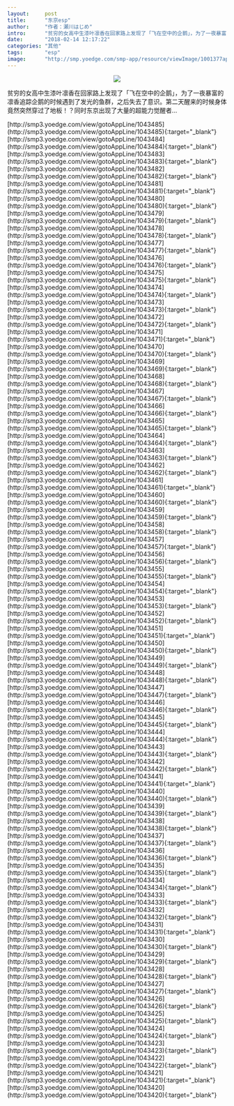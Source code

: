 ```yaml
---
layout:     post
title:      "东京esp"
author:     "作者：瀬川はじめ"
intro:      "贫穷的女高中生漆叶凛香在回家路上发现了「飞在空中的企鹅」，为了一夜暴富的凛香追踪企鹅的时候遇到了发光的鱼群，之后失去了意识。第二天醒来的时候身体竟然突然穿过了地板！？同时东京出现了大量的超能力觉醒者…"
date:       "2018-02-14 12:17:22"
categories: "其他"
tags:       "esp"
image:      "http://smp.yoedge.com/smp-app/resource/viewImage/1001377appline.png"
---
```

<div style="text-align: center">
<p><img src="http://smp.yoedge.com/smp-app/resource/viewImage/1001377appline.png"/></p>
</div>
<p class="post-meta">
<span>贫穷的女高中生漆叶凛香在回家路上发现了「飞在空中的企鹅」，为了一夜暴富的凛香追踪企鹅的时候遇到了发光的鱼群，之后失去了意识。第二天醒来的时候身体竟然突然穿过了地板！？同时东京出现了大量的超能力觉醒者…</span>
</p>
[http://smp3.yoedge.com/view/gotoAppLine/1043485](http://smp3.yoedge.com/view/gotoAppLine/1043485){:target="_blank"}
[http://smp3.yoedge.com/view/gotoAppLine/1043484](http://smp3.yoedge.com/view/gotoAppLine/1043484){:target="_blank"}
[http://smp3.yoedge.com/view/gotoAppLine/1043483](http://smp3.yoedge.com/view/gotoAppLine/1043483){:target="_blank"}
[http://smp3.yoedge.com/view/gotoAppLine/1043482](http://smp3.yoedge.com/view/gotoAppLine/1043482){:target="_blank"}
[http://smp3.yoedge.com/view/gotoAppLine/1043481](http://smp3.yoedge.com/view/gotoAppLine/1043481){:target="_blank"}
[http://smp3.yoedge.com/view/gotoAppLine/1043480](http://smp3.yoedge.com/view/gotoAppLine/1043480){:target="_blank"}
[http://smp3.yoedge.com/view/gotoAppLine/1043479](http://smp3.yoedge.com/view/gotoAppLine/1043479){:target="_blank"}
[http://smp3.yoedge.com/view/gotoAppLine/1043478](http://smp3.yoedge.com/view/gotoAppLine/1043478){:target="_blank"}
[http://smp3.yoedge.com/view/gotoAppLine/1043477](http://smp3.yoedge.com/view/gotoAppLine/1043477){:target="_blank"}
[http://smp3.yoedge.com/view/gotoAppLine/1043476](http://smp3.yoedge.com/view/gotoAppLine/1043476){:target="_blank"}
[http://smp3.yoedge.com/view/gotoAppLine/1043475](http://smp3.yoedge.com/view/gotoAppLine/1043475){:target="_blank"}
[http://smp3.yoedge.com/view/gotoAppLine/1043474](http://smp3.yoedge.com/view/gotoAppLine/1043474){:target="_blank"}
[http://smp3.yoedge.com/view/gotoAppLine/1043473](http://smp3.yoedge.com/view/gotoAppLine/1043473){:target="_blank"}
[http://smp3.yoedge.com/view/gotoAppLine/1043472](http://smp3.yoedge.com/view/gotoAppLine/1043472){:target="_blank"}
[http://smp3.yoedge.com/view/gotoAppLine/1043471](http://smp3.yoedge.com/view/gotoAppLine/1043471){:target="_blank"}
[http://smp3.yoedge.com/view/gotoAppLine/1043470](http://smp3.yoedge.com/view/gotoAppLine/1043470){:target="_blank"}
[http://smp3.yoedge.com/view/gotoAppLine/1043469](http://smp3.yoedge.com/view/gotoAppLine/1043469){:target="_blank"}
[http://smp3.yoedge.com/view/gotoAppLine/1043468](http://smp3.yoedge.com/view/gotoAppLine/1043468){:target="_blank"}
[http://smp3.yoedge.com/view/gotoAppLine/1043467](http://smp3.yoedge.com/view/gotoAppLine/1043467){:target="_blank"}
[http://smp3.yoedge.com/view/gotoAppLine/1043466](http://smp3.yoedge.com/view/gotoAppLine/1043466){:target="_blank"}
[http://smp3.yoedge.com/view/gotoAppLine/1043465](http://smp3.yoedge.com/view/gotoAppLine/1043465){:target="_blank"}
[http://smp3.yoedge.com/view/gotoAppLine/1043464](http://smp3.yoedge.com/view/gotoAppLine/1043464){:target="_blank"}
[http://smp3.yoedge.com/view/gotoAppLine/1043463](http://smp3.yoedge.com/view/gotoAppLine/1043463){:target="_blank"}
[http://smp3.yoedge.com/view/gotoAppLine/1043462](http://smp3.yoedge.com/view/gotoAppLine/1043462){:target="_blank"}
[http://smp3.yoedge.com/view/gotoAppLine/1043461](http://smp3.yoedge.com/view/gotoAppLine/1043461){:target="_blank"}
[http://smp3.yoedge.com/view/gotoAppLine/1043460](http://smp3.yoedge.com/view/gotoAppLine/1043460){:target="_blank"}
[http://smp3.yoedge.com/view/gotoAppLine/1043459](http://smp3.yoedge.com/view/gotoAppLine/1043459){:target="_blank"}
[http://smp3.yoedge.com/view/gotoAppLine/1043458](http://smp3.yoedge.com/view/gotoAppLine/1043458){:target="_blank"}
[http://smp3.yoedge.com/view/gotoAppLine/1043457](http://smp3.yoedge.com/view/gotoAppLine/1043457){:target="_blank"}
[http://smp3.yoedge.com/view/gotoAppLine/1043456](http://smp3.yoedge.com/view/gotoAppLine/1043456){:target="_blank"}
[http://smp3.yoedge.com/view/gotoAppLine/1043455](http://smp3.yoedge.com/view/gotoAppLine/1043455){:target="_blank"}
[http://smp3.yoedge.com/view/gotoAppLine/1043454](http://smp3.yoedge.com/view/gotoAppLine/1043454){:target="_blank"}
[http://smp3.yoedge.com/view/gotoAppLine/1043453](http://smp3.yoedge.com/view/gotoAppLine/1043453){:target="_blank"}
[http://smp3.yoedge.com/view/gotoAppLine/1043452](http://smp3.yoedge.com/view/gotoAppLine/1043452){:target="_blank"}
[http://smp3.yoedge.com/view/gotoAppLine/1043451](http://smp3.yoedge.com/view/gotoAppLine/1043451){:target="_blank"}
[http://smp3.yoedge.com/view/gotoAppLine/1043450](http://smp3.yoedge.com/view/gotoAppLine/1043450){:target="_blank"}
[http://smp3.yoedge.com/view/gotoAppLine/1043449](http://smp3.yoedge.com/view/gotoAppLine/1043449){:target="_blank"}
[http://smp3.yoedge.com/view/gotoAppLine/1043448](http://smp3.yoedge.com/view/gotoAppLine/1043448){:target="_blank"}
[http://smp3.yoedge.com/view/gotoAppLine/1043447](http://smp3.yoedge.com/view/gotoAppLine/1043447){:target="_blank"}
[http://smp3.yoedge.com/view/gotoAppLine/1043446](http://smp3.yoedge.com/view/gotoAppLine/1043446){:target="_blank"}
[http://smp3.yoedge.com/view/gotoAppLine/1043445](http://smp3.yoedge.com/view/gotoAppLine/1043445){:target="_blank"}
[http://smp3.yoedge.com/view/gotoAppLine/1043444](http://smp3.yoedge.com/view/gotoAppLine/1043444){:target="_blank"}
[http://smp3.yoedge.com/view/gotoAppLine/1043443](http://smp3.yoedge.com/view/gotoAppLine/1043443){:target="_blank"}
[http://smp3.yoedge.com/view/gotoAppLine/1043442](http://smp3.yoedge.com/view/gotoAppLine/1043442){:target="_blank"}
[http://smp3.yoedge.com/view/gotoAppLine/1043441](http://smp3.yoedge.com/view/gotoAppLine/1043441){:target="_blank"}
[http://smp3.yoedge.com/view/gotoAppLine/1043440](http://smp3.yoedge.com/view/gotoAppLine/1043440){:target="_blank"}
[http://smp3.yoedge.com/view/gotoAppLine/1043439](http://smp3.yoedge.com/view/gotoAppLine/1043439){:target="_blank"}
[http://smp3.yoedge.com/view/gotoAppLine/1043438](http://smp3.yoedge.com/view/gotoAppLine/1043438){:target="_blank"}
[http://smp3.yoedge.com/view/gotoAppLine/1043437](http://smp3.yoedge.com/view/gotoAppLine/1043437){:target="_blank"}
[http://smp3.yoedge.com/view/gotoAppLine/1043436](http://smp3.yoedge.com/view/gotoAppLine/1043436){:target="_blank"}
[http://smp3.yoedge.com/view/gotoAppLine/1043435](http://smp3.yoedge.com/view/gotoAppLine/1043435){:target="_blank"}
[http://smp3.yoedge.com/view/gotoAppLine/1043434](http://smp3.yoedge.com/view/gotoAppLine/1043434){:target="_blank"}
[http://smp3.yoedge.com/view/gotoAppLine/1043433](http://smp3.yoedge.com/view/gotoAppLine/1043433){:target="_blank"}
[http://smp3.yoedge.com/view/gotoAppLine/1043432](http://smp3.yoedge.com/view/gotoAppLine/1043432){:target="_blank"}
[http://smp3.yoedge.com/view/gotoAppLine/1043431](http://smp3.yoedge.com/view/gotoAppLine/1043431){:target="_blank"}
[http://smp3.yoedge.com/view/gotoAppLine/1043430](http://smp3.yoedge.com/view/gotoAppLine/1043430){:target="_blank"}
[http://smp3.yoedge.com/view/gotoAppLine/1043429](http://smp3.yoedge.com/view/gotoAppLine/1043429){:target="_blank"}
[http://smp3.yoedge.com/view/gotoAppLine/1043428](http://smp3.yoedge.com/view/gotoAppLine/1043428){:target="_blank"}
[http://smp3.yoedge.com/view/gotoAppLine/1043427](http://smp3.yoedge.com/view/gotoAppLine/1043427){:target="_blank"}
[http://smp3.yoedge.com/view/gotoAppLine/1043426](http://smp3.yoedge.com/view/gotoAppLine/1043426){:target="_blank"}
[http://smp3.yoedge.com/view/gotoAppLine/1043425](http://smp3.yoedge.com/view/gotoAppLine/1043425){:target="_blank"}
[http://smp3.yoedge.com/view/gotoAppLine/1043424](http://smp3.yoedge.com/view/gotoAppLine/1043424){:target="_blank"}
[http://smp3.yoedge.com/view/gotoAppLine/1043423](http://smp3.yoedge.com/view/gotoAppLine/1043423){:target="_blank"}
[http://smp3.yoedge.com/view/gotoAppLine/1043422](http://smp3.yoedge.com/view/gotoAppLine/1043422){:target="_blank"}
[http://smp3.yoedge.com/view/gotoAppLine/1043421](http://smp3.yoedge.com/view/gotoAppLine/1043421){:target="_blank"}
[http://smp3.yoedge.com/view/gotoAppLine/1043420](http://smp3.yoedge.com/view/gotoAppLine/1043420){:target="_blank"}


